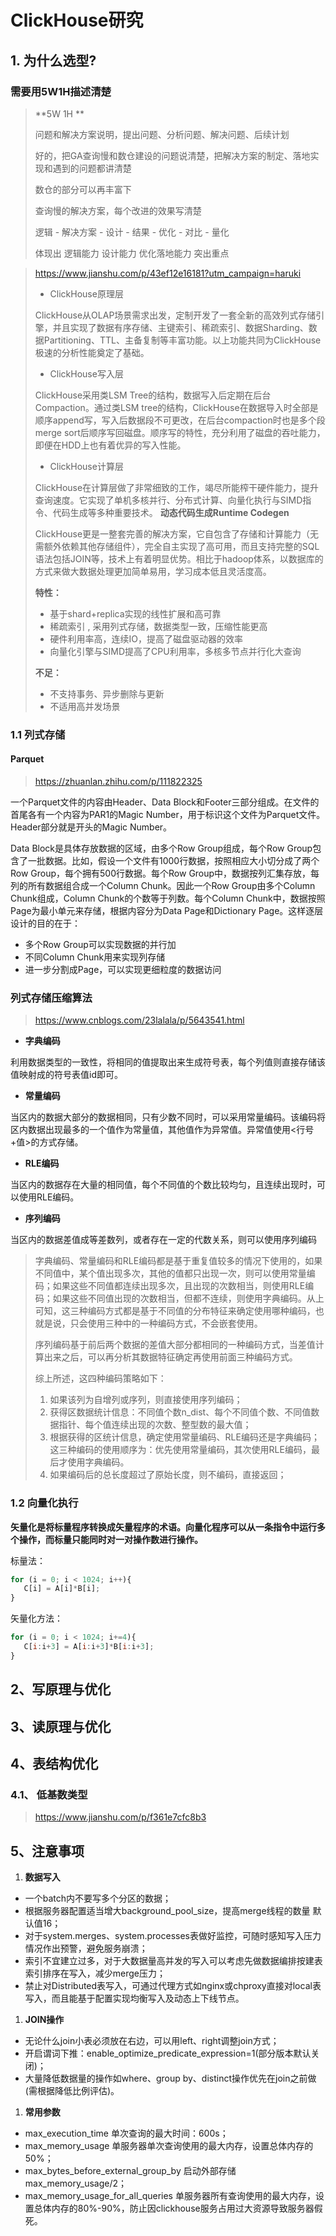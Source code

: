 # ClickHouse研究

## 1. 为什么选型?

### 需要用5W1H描述清楚

> **5W 1H **
>
> 问题和解决方案说明，提出问题、分析问题、解决问题、后续计划
>
> 好的，把GA查询慢和数仓建设的问题说清楚，把解决方案的制定、落地实现和遇到的问题都讲清楚
>
> 数仓的部分可以再丰富下
>
> 查询慢的解决方案，每个改进的效果写清楚
>
>
> 逻辑 -  解决方案   - 设计    - 结果    - 优化   - 对比   -  量化
>
> 体现出 逻辑能力  设计能力  优化落地能力   突出重点







> https://www.jianshu.com/p/43ef12e16181?utm_campaign=haruki
>
> * ClickHouse原理层
>
> ClickHouse从OLAP场景需求出发，定制开发了一套全新的高效列式存储引擎，并且实现了数据有序存储、主键索引、稀疏索引、数据Sharding、数据Partitioning、TTL、主备复制等丰富功能。以上功能共同为ClickHouse极速的分析性能奠定了基础。
>
> * ClickHouse写入层
>
> ClickHouse采用类LSM Tree的结构，数据写入后定期在后台Compaction。通过类LSM tree的结构，ClickHouse在数据导入时全部是顺序append写，写入后数据段不可更改，在后台compaction时也是多个段merge sort后顺序写回磁盘。顺序写的特性，充分利用了磁盘的吞吐能力，即便在HDD上也有着优异的写入性能。
>
> * ClickHouse计算层
>
> ClickHouse在计算层做了非常细致的工作，竭尽所能榨干硬件能力，提升查询速度。它实现了单机多核并行、分布式计算、向量化执行与SIMD指令、代码生成等多种重要技术。  **动态代码生成Runtime Codegen**
>
> ClickHouse更是一整套完善的解决方案，它自包含了存储和计算能力（无需额外依赖其他存储组件），完全自主实现了高可用，而且支持完整的SQL语法包括JOIN等，技术上有着明显优势。相比于hadoop体系，以数据库的方式来做大数据处理更加简单易用，学习成本低且灵活度高。
>
> **特性：**
>
> - 基于shard+replica实现的线性扩展和高可靠
> - 稀疏索引 , 采用列式存储，数据类型一致，压缩性能更高
> - 硬件利用率高，连续IO，提高了磁盘驱动器的效率
> - 向量化引擎与SIMD提高了CPU利用率，多核多节点并行化大查询
>
> **不足：**
>
> - 不支持事务、异步删除与更新
> - 不适用高并发场景
>
> 



### 1.1 列式存储

#### Parquet

>  https://zhuanlan.zhihu.com/p/111822325

一个Parquet文件的内容由Header、Data Block和Footer三部分组成。在文件的首尾各有一个内容为PAR1的Magic Number，用于标识这个文件为Parquet文件。Header部分就是开头的Magic Number。

Data Block是具体存放数据的区域，由多个Row Group组成，每个Row Group包含了一批数据。比如，假设一个文件有1000行数据，按照相应大小切分成了两个Row Group，每个拥有500行数据。每个Row Group中，数据按列汇集存放，每列的所有数据组合成一个Column Chunk。因此一个Row Group由多个Column Chunk组成，Column Chunk的个数等于列数。每个Column Chunk中，数据按照Page为最小单元来存储，根据内容分为Data Page和Dictionary Page。这样逐层设计的目的在于：

- 多个Row Group可以实现数据的并行加
- 不同Column Chunk用来实现列存储
- 进一步分割成Page，可以实现更细粒度的数据访问

### 列式存储压缩算法

> https://www.cnblogs.com/23lalala/p/5643541.html

* **字典编码**

利用数据类型的一致性，将相同的值提取出来生成符号表，每个列值则直接存储该值映射成的符号表值id即可。

* **常量编码**

当区内的数据大部分的数据相同，只有少数不同时，可以采用常量编码。该编码将区内数据出现最多的一个值作为常量值，其他值作为异常值。异常值使用<行号+值>的方式存储。

* **RLE编码**

当区内的数据存在大量的相同值，每个不同值的个数比较均匀，且连续出现时，可以使用RLE编码。

* **序列编码**

当区内的数据差值成等差数列，或者存在一定的代数关系，则可以使用序列编码

> 字典编码、常量编码和RLE编码都是基于重复值较多的情况下使用的，如果不同值中，某个值出现多次，其他的值都只出现一次，则可以使用常量编码；如果这些不同值都连续出现多次，且出现的次数相当，则使用RLE编码；如果这些不同值出现的次数相当，但都不连续，则使用字典编码。从上可知，这三种编码方式都是基于不同值的分布特征来确定使用哪种编码，也就是说，只会使用三种中的一种编码方式，不会嵌套使用。
>
> 序列编码基于前后两个数据的差值大部分都相同的一种编码方式，当差值计算出来之后，可以再分析其数据特征确定再使用前面三种编码方式。
>
> 综上所述，这四种编码策略如下：
>
> 1. 如果该列为自增列或序列，则直接使用序列编码；
> 2. 获得区数据统计信息：不同值个数n_dist、每个不同值个数、不同值数据指针、每个值连续出现的次数、整型数的最大值；
> 3. 根据获得的区统计信息，确定使用常量编码、RLE编码还是字典编码；这三种编码的使用顺序为：优先使用常量编码，其次使用RLE编码，最后才使用字典编码。
> 4. 如果编码后的总长度超过了原始长度，则不编码，直接返回；

### 1.2 向量化执行

**矢量化是将标量程序转换成矢量程序的术语。向量化程序可以从一条指令中运行多个操作，而标量只能同时对一对操作数进行操作。**

标量法：

```js
for (i = 0; i < 1024; i++){
   C[i] = A[i]*B[i];
}
```

矢量化方法：

```js
for (i = 0; i < 1024; i+=4){
   C[i:i+3] = A[i:i+3]*B[i:i+3];
}
```

## 2、写原理与优化





## 3、读原理与优化



## 4、表结构优化

### 4.1、 低基数类型

> https://www.jianshu.com/p/f361e7cfc8b3



## 5、注意事项

1. **数据写入**

- 一个batch内不要写多个分区的数据；
- 根据服务器配置适当增大background_pool_size，提高merge线程的数量 默认值16；
- 对于system.merges、system.processes表做好监控，可随时感知写入压力情况作出预警，避免服务崩溃；
- 索引不宜建立过多，对于大数据量高并发的写入可以考虑先做数据编排按建表索引排序在写入，减少merge压力；
- 禁止对Distributed表写入，可通过代理方式如nginx或chproxy直接对local表写入，而且能基于配置实现均衡写入及动态上下线节点。

1. **JOIN操作**

- 无论什么join小表必须放在右边，可以用left、right调整join方式；
- 开启谓词下推：enable_optimize_predicate_expression=1(部分版本默认关闭)；
- 大量降低数据量的操作如where、group by、distinct操作优先在join之前做(需根据降低比例评估)。

1. **常用参数**

- max_execution_time 单次查询的最大时间：600s；
- max_memory_usage 单服务器单次查询使用的最大内存，设置总体内存的50%；
- max_bytes_before_external_group_by 启动外部存储 max_memory_usage/2；
- max_memory_usage_for_all_queries 单服务器所有查询使用的最大内存，设置总体内存的80%-90%，防止因clickhouse服务占用过大资源导致服务器假死。